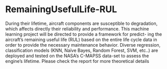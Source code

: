 # RemainingUsefulLife-RUL

During their lifetime, aircraft components are susceptible to degradation, which affects directly their reliability and performance. This machine learning project will be directed to provide a framework for predict- ing the aircraft’s remaining useful life (RUL) based on the entire life cycle data in order to provide the necessary maintenance behavior. Diverse regression, classification models (KNN, Naïve Bayes, Random Forest, SVM, etc..) are deployed and tested on the NASA’s C-MAPSS data-set to assess the engine’s lifetime. Please check the report for more theoretical details
